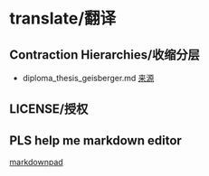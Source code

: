 translate/翻译
=========
Contraction Hierarchies/收缩分层
---
* diploma_thesis_geisberger.md [来源](https://algo2.iti.uni-karlsruhe.de/download/diploma_thesis_geisberger.pdf)

LICENSE/授权
---
PLS help me
markdown editor
---
[markdownpad](http://markdownpad.com/ "markdownpad官网")
